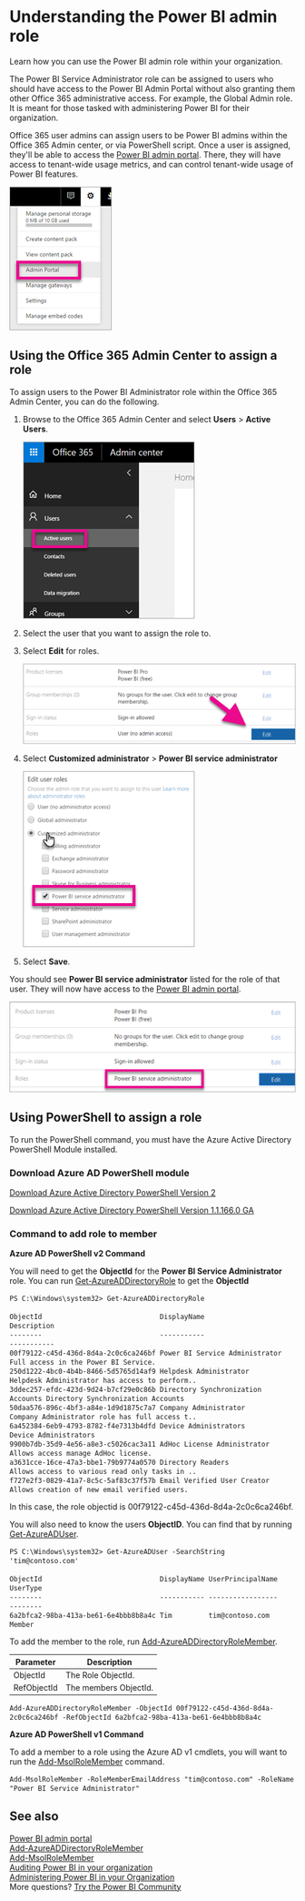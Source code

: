<properties
pageTitle="Understanding the Power BI admin role"
description="How to configure row-level security for imported datasets, and DirectQuery, within the Power BI service."
services="powerbi"
documentationCenter=""
authors="guyinacube"
manager="erikre"
backup=""
editor=""
tags=""
qualityFocus="no"
qualityDate=""/>

<tags
ms.service="powerbi"
ms.devlang="NA"
ms.topic="article"
ms.tgt_pltfrm="na"
ms.workload="powerbi"
ms.date="03/14/2017"
ms.author="asaxton"/>
# Understanding the Power BI admin role

Learn how you can use the Power BI admin role within your organization.

The Power BI Service Administrator role can be assigned to users who should have access to the Power BI Admin Portal without also granting them other Office 365 administrative access. For example, the Global Admin role. It is meant for those tasked with administering Power BI for their organization.

Office 365 user admins can assign users to be Power BI admins within the Office 365 Admin center, or via PowerShell script. Once a user is assigned, they'll be able to access the [Power BI admin portal](powerbi-admin-portal.md). There, they will have access to tenant-wide usage metrics, and can control tenant-wide usage of Power BI features.

![](media/powerbi-admin-role/powerbi-admin-portal.png)

## Using the Office 365 Admin Center to assign a role

To assign users to the Power BI Administrator role within the Office 365 Admin Center, you can do the following.

1. Browse to the Office 365 Admin Center and select **Users** > **Active Users**.

    ![](media/powerbi-admin-role/powerbi-admin-users.png)

2. Select the user that you want to assign the role to.

4. Select **Edit** for roles.

    ![](media/powerbi-admin-role/powerbi-admin-edit-roles.png)

5. Select **Customized administrator** > **Power BI service administrator**

    ![](media/powerbi-admin-role/powerbi-admin-role.png)

6. Select **Save**.

You should see **Power BI service administrator** listed for the role of that user. They will now have access to the [Power BI admin portal](powerbi-admin-portal.md).

![](media/powerbi-admin-role/powerbi-admin-role-set.png)

## Using PowerShell to assign a role

To run the PowerShell command, you must have the Azure Active Directory PowerShell Module installed.

### Download Azure AD PowerShell module

[Download Azure Active Directory PowerShell Version 2](https://github.com/Azure/azure-docs-powershell-azuread/blob/master/Azure%20AD%20Cmdlets/AzureAD/index.md)

[Download Azure Active Directory PowerShell Version 1.1.166.0 GA](http://connect.microsoft.com/site1164/Downloads/DownloadDetails.aspx?DownloadID=59185)

### Command to add role to member

**Azure AD PowerShell v2 Command**

You will need to get the **ObjectId** for the **Power BI Service Administrator** role. You can run [Get-AzureADDirectoryRole](https://docs.microsoft.com/powershell/azuread/v2/get-azureaddirectoryrole) to get the **ObjectId**

```
PS C:\Windows\system32> Get-AzureADDirectoryRole

ObjectId                             DisplayName                        Description
--------                             -----------                        -----------
00f79122-c45d-436d-8d4a-2c0c6ca246bf Power BI Service Administrator     Full access in the Power BI Service.
250d1222-4bc0-4b4b-8466-5d5765d14af9 Helpdesk Administrator             Helpdesk Administrator has access to perform..
3ddec257-efdc-423d-9d24-b7cf29e0c86b Directory Synchronization Accounts Directory Synchronization Accounts
50daa576-896c-4bf3-a84e-1d9d1875c7a7 Company Administrator              Company Administrator role has full access t..
6a452384-6eb9-4793-8782-f4e7313b4dfd Device Administrators              Device Administrators
9900b7db-35d9-4e56-a8e3-c5026cac3a11 AdHoc License Administrator        Allows access manage AdHoc license.
a3631cce-16ce-47a3-bbe1-79b9774a0570 Directory Readers                  Allows access to various read only tasks in ..
f727e2f3-0829-41a7-8c5c-5af83c37f57b Email Verified User Creator        Allows creation of new email verified users.
```

In this case, the role objectid is 00f79122-c45d-436d-8d4a-2c0c6ca246bf.

You will also need to know the users **ObjectID**. You can find that by running [Get-AzureADUser](https://docs.microsoft.com/powershell/azuread/v2/get-azureaduser).

```
PS C:\Windows\system32> Get-AzureADUser -SearchString 'tim@contoso.com'

ObjectId                             DisplayName UserPrincipalName      UserType
--------                             ----------- -----------------      --------
6a2bfca2-98ba-413a-be61-6e4bbb8b8a4c Tim         tim@contoso.com        Member
```

To add the member to the role, run [Add-AzureADDirectoryRoleMember](https://docs.microsoft.com/powershell/azuread/v2/add-azureaddirectoryrolemember).

|Parameter|Description|
|---|---|
|ObjectId|The Role ObjectId.|
|RefObjectId|The members ObjectId.|

```
Add-AzureADDirectoryRoleMember -ObjectId 00f79122-c45d-436d-8d4a-2c0c6ca246bf -RefObjectId 6a2bfca2-98ba-413a-be61-6e4bbb8b8a4c
```

**Azure AD PowerShell v1 Command**

To add a member to a role using the Azure AD v1 cmdlets, you will want to run the [Add-MsolRoleMember](https://docs.microsoft.com/powershell/msonline/v1/add-msolrolemember) command.

```
Add-MsolRoleMember -RoleMemberEmailAddress "tim@contoso.com" -RoleName "Power BI Service Administrator"
```

## See also

[Power BI admin portal](powerbi-admin-portal.md)  
[Add-AzureADDirectoryRoleMember](https://docs.microsoft.com/powershell/azuread/v2/add-azureaddirectoryrolemember)  
[Add-MsolRoleMember](https://docs.microsoft.com/powershell/msonline/v1/add-msolrolemember)  
[Auditing Power BI in your organization](powerbi-admin-auditing.md)  
[Administering Power BI in your Organization](powerbi-admin-administering-power-bi-in-your-organization.md)  
More questions? [Try the Power BI Community](http://community.powerbi.com/)


